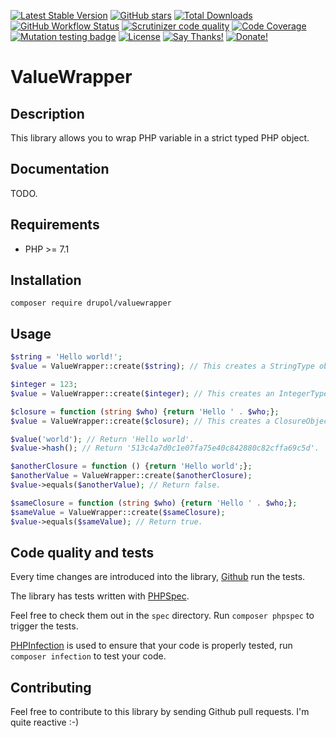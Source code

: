 [![Latest Stable Version](https://img.shields.io/packagist/v/drupol/valuewrapper.svg?style=flat-square)](https://packagist.org/packages/drupol/valuewrapper)
 [![GitHub stars](https://img.shields.io/github/stars/drupol/valuewrapper.svg?style=flat-square)](https://packagist.org/packages/drupol/valuewrapper)
 [![Total Downloads](https://img.shields.io/packagist/dt/drupol/valuewrapper.svg?style=flat-square)](https://packagist.org/packages/drupol/valuewrapper)
 [![GitHub Workflow Status](https://img.shields.io/github/workflow/status/drupol/valuewrapper/Continuous%20Integration?style=flat-square)](https://github.com/drupol/valuewrapper/actions)
 [![Scrutinizer code quality](https://img.shields.io/scrutinizer/quality/g/drupol/valuewrapper/master.svg?style=flat-square)](https://scrutinizer-ci.com/g/drupol/valuewrapper/?branch=master)
 [![Code Coverage](https://img.shields.io/scrutinizer/coverage/g/drupol/valuewrapper/master.svg?style=flat-square)](https://scrutinizer-ci.com/g/drupol/valuewrapper/?branch=master)
 [![Mutation testing badge](https://badge.stryker-mutator.io/github.com/drupol/valuewrapper/master)](https://stryker-mutator.github.io)
 [![License](https://img.shields.io/packagist/l/drupol/valuewrapper.svg?style=flat-square)](https://packagist.org/packages/drupol/valuewrapper)
 [![Say Thanks!](https://img.shields.io/badge/Say-thanks-brightgreen.svg?style=flat-square)](https://saythanks.io/to/drupol)
 [![Donate!](https://img.shields.io/badge/Donate-Paypal-brightgreen.svg?style=flat-square)](https://paypal.me/drupol)
 
# ValueWrapper

## Description

This library allows you to wrap PHP variable in a strict typed PHP object.

## Documentation

TODO.

## Requirements

* PHP >= 7.1

## Installation

```composer require drupol/valuewrapper```

## Usage

```php
$string = 'Hello world!';
$value = ValueWrapper::create($string); // This creates a StringType object.

$integer = 123;
$value = ValueWrapper::create($integer); // This creates an IntegerType object.

$closure = function (string $who) {return 'Hello ' . $who;};
$value = ValueWrapper::create($closure); // This creates a ClosureObject object.

$value('world'); // Return 'Hello world'.
$value->hash(); // Return '513c4a7d0c1e07fa75e40c842880c82cffa69c5d'.

$anotherClosure = function () {return 'Hello world';};
$anotherValue = ValueWrapper::create($anotherClosure);
$value->equals($anotherValue); // Return false.

$sameClosure = function (string $who) {return 'Hello ' . $who;};
$sameValue = ValueWrapper::create($sameClosure);
$value->equals($sameValue); // Return true.
```

## Code quality and tests

Every time changes are introduced into the library, [Github](https://github.com/drupol/valuewrapper/actions) run the tests.

The library has tests written with [PHPSpec](http://www.phpspec.net/).

Feel free to check them out in the `spec` directory. Run `composer phpspec` to trigger the tests.

[PHPInfection](https://github.com/infection/infection) is used to ensure that your code is properly tested, run `composer infection` to test your code.

## Contributing

Feel free to contribute to this library by sending Github pull requests. I'm quite reactive :-)
